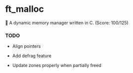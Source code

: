 # ft_malloc

🧠 A dynamic memory manager written in C.  (Score: 100/125)

### TODO

- Align pointers

- Add defrag feature

- Update zones properly when partially freed

